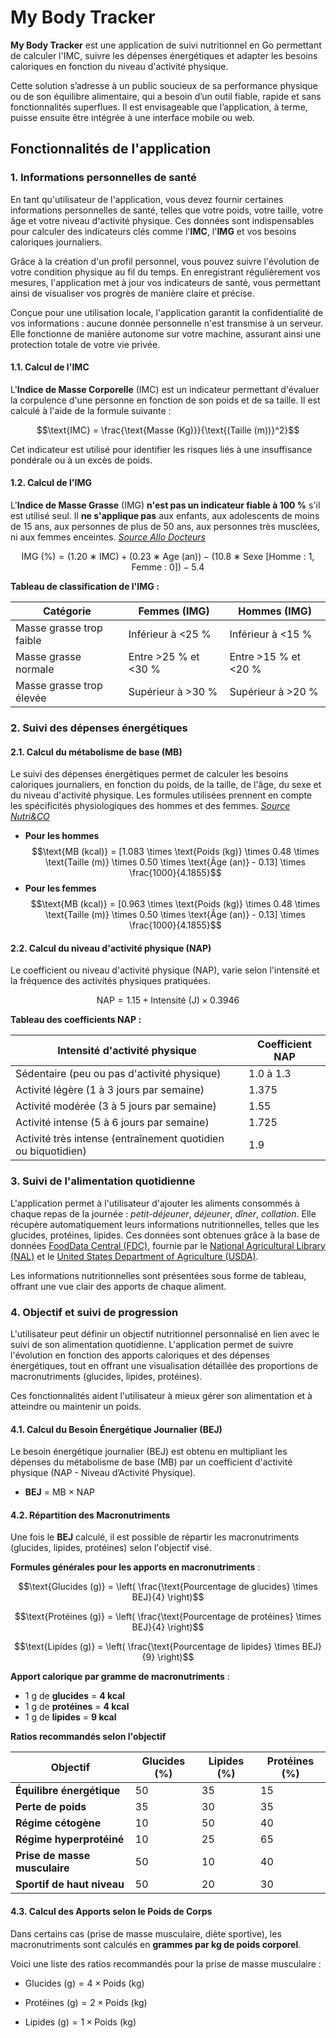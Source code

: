 # My Body Tracker
**My Body Tracker** est une application de suivi nutritionnel en Go permettant de calculer l'IMC, suivre les dépenses énergétiques et adapter les besoins caloriques en fonction du niveau d'activité physique.

Cette solution s’adresse à un public soucieux de sa performance physique ou de son équilibre
alimentaire, qui a besoin d’un outil fiable, rapide et sans fonctionnalités superflues. Il est envisageable
que l’application, à terme, puisse ensuite être intégrée à une interface mobile ou web.

## Fonctionnalités de l'application


### 1. Informations personnelles de santé

En tant qu'utilisateur de l'application, vous devez fournir certaines informations personnelles de santé, telles que votre poids, votre taille, votre âge et votre niveau d'activité physique. 
Ces données sont indispensables pour calculer des indicateurs clés comme l'**IMC**, l'**IMG** et vos besoins caloriques journaliers.

Grâce à la création d'un profil personnel, vous pouvez suivre l'évolution de votre condition physique au fil du temps. 
En enregistrant régulièrement vos mesures, l'application met à jour vos indicateurs de santé, vous permettant ainsi de visualiser vos progrès de manière claire et précise.

Conçue pour une utilisation locale, l'application garantit la confidentialité de vos informations : aucune donnée personnelle n'est transmise à un serveur. 
Elle fonctionne de manière autonome sur votre machine, assurant ainsi une protection totale de votre vie privée.


#### 1.1. Calcul de l'IMC
L'**Indice de Masse Corporelle** (IMC) est un indicateur permettant d'évaluer la corpulence d'une personne en fonction de son poids et de sa taille. Il est calculé à l'aide de la formule suivante :

$$\text{IMC} = \frac{\text{Masse (Kg)}}{\text{(Taille (m))}^2}$$

Cet indicateur est utilisé pour identifier les risques liés à une insuffisance pondérale ou à un excès de poids.


#### 1.2. Calcul de l'IMG
L'**Indice de Masse Grasse** (IMG) **n'est pas un indicateur fiable à 100 %** s'il est utilisé seul. Il **ne s'applique pas** aux enfants, aux adolescents de moins de 15 ans, aux personnes de plus de 50 ans, aux personnes très musclées, ni aux femmes enceintes.
[*Source Allo Docteurs*](https://www.allodocteurs.fr/maladies/obesite/indice-de-masse-grasse-img_195.html)

$$\text{IMG (%)} = (1.20∗\text{IMC}) + (0.23∗\text{Age (an)}) − (10.8∗\text{Sexe [Homme : 1, Femme : 0]}) − 5.4$$

**Tableau de classification de l'IMG :**

| **Catégorie**            | **Femmes (IMG)**     | **Hommes (IMG)**     |
|--------------------------|----------------------|----------------------|
| Masse grasse trop faible | Inférieur à <25 %    | Inférieur à <15 %    |
| Masse grasse normale     | Entre >25 % et <30 % | Entre >15 % et <20 % |
| Masse grasse trop élevée | Supérieur à >30 %    | Supérieur à >20 %    |

### 2. Suivi des dépenses énergétiques
#### 2.1. Calcul du métabolisme de base (MB)
Le suivi des dépenses énergétiques permet de calculer les besoins caloriques journaliers, en fonction du poids, de la taille, de l'âge, du sexe et du niveau d'activité physique.
Les formules utilisées prennent en compte les spécificités physiologiques des hommes et des femmes.
[*Source Nutri&CO*](https://nutriandco.com/fr/pages/calcul-apport-calorique-journalier)

- **Pour les hommes** $$\text{MB (kcal)} = [1.083 \times \text{Poids (kg)} \times 0.48 \times \text{Taille (m)} \times 0.50 \times \text{Âge (an)} - 0.13] \times \frac{1000}{4.1855}$$
- **Pour les femmes** $$\text{MB (kcal)} = [0.963 \times \text{Poids (kg)} \times 0.48 \times \text{Taille (m)} \times 0.50 \times \text{Âge (an)} - 0.13] \times \frac{1000}{4.1855}$$
#### 2.2. Calcul du niveau d'activité physique (NAP)
Le coefficient ou niveau d'activité physique (NAP), varie selon l'intensité et la fréquence des activités physiques pratiquées.

$$\text{NAP} = 1.15 + \text{Intensité (J)} \times 0.3946$$

**Tableau des coefficients NAP :**

| Intensité d\'activité physique                                | Coefficient NAP |
|---------------------------------------------------------------|-----------------|
| Sédentaire (peu ou pas d\'activité physique)                  | 1.0 à 1.3       |
| Activité légère (1 à 3 jours par semaine)                     | 1.375           |
| Activité modérée (3 à 5 jours par semaine)                    | 1.55            |
| Activité intense (5 à 6 jours par semaine)                    | 1.725           |
| Activité très intense (entraînement quotidien ou biquotidien) | 1.9             |

### 3. Suivi de l'alimentation quotidienne
L'application permet à l'utilisateur d'ajouter les aliments consommés à chaque repas de la journée : _petit-déjeuner_, _déjeuner_, _dîner_, _collation_. 
Elle récupère automatiquement leurs informations nutritionnelles, telles que les glucides, protéines, lipides.
Ces données sont obtenues grâce à la base de données [FoodData Central (FDC)](https://fdc.nal.usda.gov/), fournie par le [National Agricultural Library (NAL)](https://www.nal.usda.gov/) et le [United States Department of Agriculture (USDA)](https://www.usda.gov/).

Les informations nutritionnelles sont présentées sous forme de tableau, offrant une vue clair des apports de chaque aliment.

### 4. Objectif et suivi de progression
L'utilisateur peut définir un objectif nutritionnel personnalisé en lien avec le suivi de son alimentation quotidienne. L'application permet de suivre l'évolution en fonction des apports caloriques et des dépenses énergétiques, tout en offrant une visualisation détaillée des proportions de macronutriments (glucides, lipides, protéines).

Ces fonctionnalités aident l'utilisateur à mieux gérer son alimentation et à atteindre ou maintenir un poids.

#### 4.1. Calcul du Besoin Énergétique Journalier (BEJ)
Le besoin énergétique journalier (BEJ) est obtenu en multipliant les dépenses du métabolisme de base (MB) par un coefficient d'activité physique (NAP - Niveau d’Activité Physique).

- **BEJ** = MB × NAP

#### 4.2. Répartition des Macronutriments

Une fois le **BEJ** calculé, il est possible de répartir les macronutriments (glucides, lipides, protéines) selon l'objectif visé.


**Formules générales pour les apports en macronutriments** :

$$\text{Glucides (g)} = \left( \frac{\text{Pourcentage de glucides} \times BEJ}{4} \right)$$

$$\text{Protéines (g)} = \left( \frac{\text{Pourcentage de protéines} \times BEJ}{4} \right)$$

$$\text{Lipides (g)} = \left( \frac{\text{Pourcentage de lipides} \times BEJ}{9} \right)$$


**Apport calorique par gramme de macronutriments** :
- 1 g de **glucides** = **4 kcal**
- 1 g de **protéines** = **4 kcal**
- 1 g de **lipides** = **9 kcal**


**Ratios recommandés selon l'objectif**

| **Objectif**                  | **Glucides (%)** | **Lipides (%)** | **Protéines (%)** |
|-------------------------------|------------------|-----------------|-------------------|
| **Équilibre énergétique**     | 50               | 35              | 15                |
| **Perte de poids**            | 35               | 30              | 35                |
| **Régime cétogène**           | 10               | 50              | 40                |
| **Régime hyperprotéiné**      | 10               | 25              | 65                |
| **Prise de masse musculaire** | 50               | 10              | 40                |
| **Sportif de haut niveau**    | 50               | 20              | 30                |


#### 4.3. Calcul des Apports selon le Poids de Corps

Dans certains cas (prise de masse musculaire, diète sportive), les macronutriments sont calculés en **grammes par kg de poids corporel**.


Voici une liste des ratios recommandés pour la prise de masse musculaire :

- $`\text{Glucides (g)} = 4  \times \text{Poids (kg)}`$

- $`\text{Protéines (g)} = 2 \times \text{Poids (kg)}`$

- $`\text{Lipides (g)} = 1 \times \text{Poids (kg)}`$